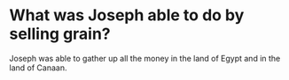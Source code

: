 # What was Joseph able to do by selling grain?

Joseph was able to gather up all the money in the land of Egypt and in the land of Canaan.
